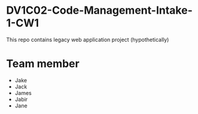 # DV1C02-Code-Management-Intake-1-CW1
This repo contains legacy web application project (hypothetically)

# Team member
- Jake
- Jack
- James
- Jabir
- Jane